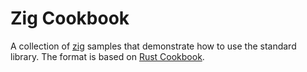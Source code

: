 # Zig Cookbook

A collection of [zig](https://www.ziglang.org") samples that demonstrate how to use the standard library. The format is based on [Rust Cookbook](https://rust-lang-nursery.github.io/rust-cookbook/).


<!-- MARKDOWN-AUTO-DOCS:START (CODE:src=./algorithms/random_values.zig) -->

